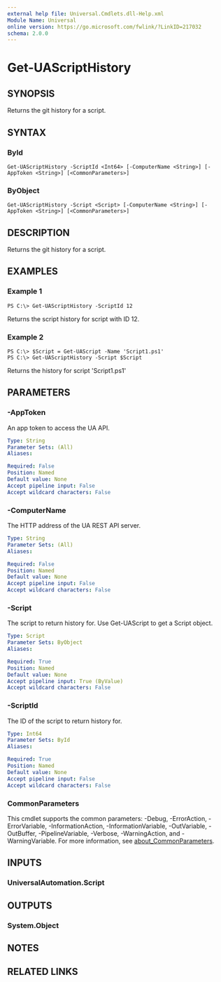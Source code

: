 ```yaml
---
external help file: Universal.Cmdlets.dll-Help.xml
Module Name: Universal
online version: https://go.microsoft.com/fwlink/?LinkID=217032
schema: 2.0.0
---
```


# Get-UAScriptHistory

## SYNOPSIS
Returns the git history for a script.

## SYNTAX

### ById
```
Get-UAScriptHistory -ScriptId <Int64> [-ComputerName <String>] [-AppToken <String>] [<CommonParameters>]
```

### ByObject
```
Get-UAScriptHistory -Script <Script> [-ComputerName <String>] [-AppToken <String>] [<CommonParameters>]
```

## DESCRIPTION
Returns the git history for a script.

## EXAMPLES

### Example 1
```
PS C:\> Get-UAScriptHistory -ScriptId 12
```

Returns the script history for script with ID 12.

### Example 2
```
PS C:\> $Script = Get-UAScript -Name 'Script1.ps1'
PS C:\> Get-UAScriptHistory -Script $Script
```

Returns the history for script 'Script1.ps1'

## PARAMETERS

### -AppToken
An app token to access the UA API.

```yaml
Type: String
Parameter Sets: (All)
Aliases:

Required: False
Position: Named
Default value: None
Accept pipeline input: False
Accept wildcard characters: False
```

### -ComputerName
The HTTP address of the UA REST API server.

```yaml
Type: String
Parameter Sets: (All)
Aliases:

Required: False
Position: Named
Default value: None
Accept pipeline input: False
Accept wildcard characters: False
```

### -Script
The script to return history for.
Use Get-UAScript to get a Script object.

```yaml
Type: Script
Parameter Sets: ByObject
Aliases:

Required: True
Position: Named
Default value: None
Accept pipeline input: True (ByValue)
Accept wildcard characters: False
```

### -ScriptId
The ID of the script to return history for.

```yaml
Type: Int64
Parameter Sets: ById
Aliases:

Required: True
Position: Named
Default value: None
Accept pipeline input: False
Accept wildcard characters: False
```

### CommonParameters
This cmdlet supports the common parameters: -Debug, -ErrorAction, -ErrorVariable, -InformationAction, -InformationVariable, -OutVariable, -OutBuffer, -PipelineVariable, -Verbose, -WarningAction, and -WarningVariable. For more information, see [about_CommonParameters](http://go.microsoft.com/fwlink/?LinkID=113216).

## INPUTS

### UniversalAutomation.Script
## OUTPUTS

### System.Object
## NOTES

## RELATED LINKS
